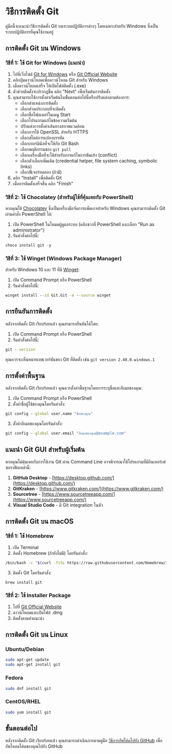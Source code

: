 # วิธีการติดตั้ง Git

คู่มือนี้จะแนะนำวิธีการติดตั้ง Git บนระบบปฏิบัติการต่างๆ โดยเฉพาะสำหรับ Windows ซึ่งเป็นระบบปฏิบัติการที่คุณใช้งานอยู่

## การติดตั้ง Git บน Windows

### วิธีที่ 1: ใช้ Git for Windows (แนะนำ)

1. ไปที่เว็บไซต์ [Git for Windows](https://gitforwindows.org/) หรือ [Git Official Website](https://git-scm.com/download/win)
2. คลิกปุ่มดาวน์โหลดเพื่อดาวน์โหลด Git สำหรับ Windows
3. เมื่อดาวน์โหลดเสร็จ ให้เปิดไฟล์ติดตั้ง (.exe)
4. ตัวช่วยติดตั้งจะปรากฏขึ้น คลิก "Next" เพื่อเริ่มต้นการติดตั้ง
5. คุณสามารถใช้การตั้งค่าเริ่มต้นในขั้นตอนต่อไปนี้หรือปรับแต่งตามต้องการ:
   - เลือกตำแหน่งการติดตั้ง
   - เลือกส่วนประกอบที่จะติดตั้ง
   - เลือกชื่อโฟลเดอร์ในเมนู Start
   - เลือกโปรแกรมแก้ไขข้อความเริ่มต้น
   - ปรับแต่งการตั้งค่าเส้นทางสภาพแวดล้อม
   - เลือกการใช้ OpenSSL สำหรับ HTTPS
   - เลือกสไตล์การแปลงบรรทัด
   - เลือกเทอร์มินัลที่จะใช้กับ Git Bash
   - เลือกพฤติกรรมของ `git pull`
   - เลือกเครื่องมืือที่จะใช้สำหรับการแก้ไขการขัดแย้ง (conflict)
   - เลือกตัวเลือกเพิ่มเติม (credential helper, file system caching, symbolic links)
   - เลือกฟีเจอร์ทดลอง (ถ้ามี)
6. คลิก "Install" เพื่อติดตั้ง Git
7. เมื่อการติดตั้งเสร็จสิ้น คลิก "Finish"

### วิธีที่ 2: ใช้ Chocolatey (สำหรับผู้ใช้ที่คุ้นเคยกับ PowerShell)

หากคุณใช้ [Chocolatey](https://chocolatey.org/) ซึ่งเป็นเครื่องมือจัดการแพ็คเกจสำหรับ Windows คุณสามารถติดตั้ง Git ผ่านคำสั่ง PowerShell ได้:

1. เปิด PowerShell ในโหมดผู้ดูแลระบบ (คลิกขวาที่ PowerShell และเลือก "Run as administrator")
2. รันคำสั่งต่อไปนี้:

```powershell
choco install git -y
```

### วิธีที่ 3: ใช้ Winget (Windows Package Manager)

สำหรับ Windows 10 และ 11 ที่มี [Winget](https://docs.microsoft.com/en-us/windows/package-manager/winget/):

1. เปิด Command Prompt หรือ PowerShell
2. รันคำสั่งต่อไปนี้:

```cmd
winget install --id Git.Git -e --source winget
```

## การยืนยันการติดตั้ง

หลังจากติดตั้ง Git เรียบร้อยแล้ว คุณสามารถยืนยันได้โดย:

1. เปิด Command Prompt หรือ PowerShell
2. รันคำสั่งต่อไปนี้:

```cmd
git --version
```

คุณควรจะเห็นหมายเลขเวอร์ชันของ Git ที่ติดตั้ง เช่น `git version 2.40.0.windows.1`

## การตั้งค่าพื้นฐาน

หลังจากติดตั้ง Git เรียบร้อยแล้ว คุณควรตั้งค่าพื้นฐานโดยการระบุชื่อและอีเมลของคุณ:

1. เปิด Command Prompt หรือ PowerShell
2. ตั้งค่าชื่อผู้ใช้ของคุณโดยรันคำสั่ง:

```cmd
git config --global user.name "ชื่อของคุณ"
```

3. ตั้งค่าอีเมลของคุณโดยรันคำสั่ง:

```cmd
git config --global user.email "อีเมลของคุณ@example.com"
```

## แนะนำ Git GUI สำหรับผู้เริ่มต้น

หากคุณไม่คุ้นเคยกับการใช้งาน Git ผ่าน Command Line อาจพิจารณาใช้โปรแกรมที่มีอินเทอร์เฟซกราฟิกเหล่านี้:

1. **GitHub Desktop** - [https://desktop.github.com/](https://desktop.github.com/)
2. **GitKraken** - [https://www.gitkraken.com/](https://www.gitkraken.com/)
3. **Sourcetree** - [https://www.sourcetreeapp.com/](https://www.sourcetreeapp.com/)
4. **Visual Studio Code** - มี Git integration ในตัว

## การติดตั้ง Git บน macOS

### วิธีที่ 1: ใช้ Homebrew

1. เปิด Terminal
2. ติดตั้ง Homebrew (ถ้ายังไม่มี) โดยรันคำสั่ง:

```bash
/bin/bash -c "$(curl -fsSL https://raw.githubusercontent.com/Homebrew/install/HEAD/install.sh)"
```

3. ติดตั้ง Git โดยรันคำสั่ง:

```bash
brew install git
```

### วิธีที่ 2: ใช้ Installer Package

1. ไปที่ [Git Official Website](https://git-scm.com/download/mac)
2. ดาวน์โหลดและเปิดไฟล์ .dmg
3. ติดตั้งตามคำแนะนำ

## การติดตั้ง Git บน Linux

### Ubuntu/Debian

```bash
sudo apt-get update
sudo apt-get install git
```

### Fedora

```bash
sudo dnf install git
```

### CentOS/RHEL

```bash
sudo yum install git
```

## ขั้นตอนต่อไป

หลังจากติดตั้ง Git เรียบร้อยแล้ว คุณสามารถดำเนินการตามคู่มือ [วิธีการอัพโค้ดไปยัง GitHub](วิธีการอัพโค้ดไปยัง-GitHub.md) เพื่ออัพโหลดโค้ดของคุณไปยัง GitHub
